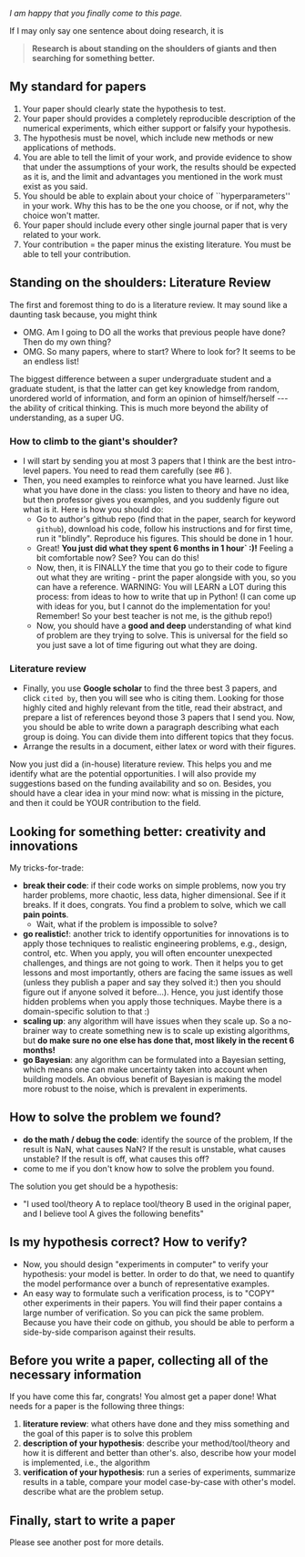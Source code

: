 _I am happy that you finally come to this page._

If I may only say one sentence about doing research, it is
> **Research is about standing on the shoulders of giants and then searching for something better.** 

## My standard for papers

1. Your paper should clearly state the hypothesis to test. 
2. Your paper should provides a completely reproducible description of the numerical experiments, which either support or falsify your hypothesis. 
3. The hypothesis must be novel, which include new methods or new applications of methods.
4. You are able to tell the limit of your work, and provide evidence to show that under the assumptions of your work, the results should be expected as it is, and the limit and advantages you mentioned in the work must exist as you said.
5. You should be able to explain about your choice of ``hyperparameters'' in your work. Why this has to be the one you choose, or if not, why the choice won't matter.
6. Your paper should include every other single journal paper that is very related to your work. 
7. Your contribution = the paper minus the existing literature. You must be able to tell your contribution.


## Standing on the shoulders: Literature Review
The first and foremost thing to do is a literature review. It may sound like a daunting task because, you might think
- OMG. Am I going to DO all the works that previous people have done? Then do my own thing?
- OMG. So many papers, where to start? Where to look for? It seems to be an endless list!

The biggest difference between a super undergraduate student and a graduate student, is that the latter can get key knowledge from random, unordered world of information, and form an opinion of himself/herself --- the ability of critical thinking. This is much more beyond the ability of understanding, as a super UG.

### How to climb to the giant's shoulder?
- I will start by sending you at most 3 papers that I think are the best intro-level papers. You need to read them carefully (see #6 ).
- Then, you need examples to reinforce what you have learned. Just like what you have done in the class: you listen to theory and have no idea, but then professor gives you examples, and you suddenly figure out what is it. Here is how you should do: 
   - Go to author's github repo (find that in the paper, search for keyword `github`), download his code, follow his instructions and for first time, run it "blindly". Reproduce his figures. This should be done in 1 hour. 
   - Great! **You just did what they spent 6 months in 1 hour` :)!** Feeling a bit comfortable now? See? You can do this!  
   - Now, then, it is FINALLY the time that you go to their code to figure out what they are writing - print the paper alongside with you, so you can have a reference. WARNING: You will LEARN a LOT during this process: from ideas to how to write that up in Python! (I can come up with ideas for you, but I cannot do the implementation for you! Remember! So your best teacher is not me, is the github repo!)
   - Now, you should have a **good and deep** understanding of what kind of problem are they trying to solve. This is universal for the field so you just save a lot of time figuring out what they are doing.

### Literature review
- Finally, you use **Google scholar** to find the three best 3 papers, and click `cited by`, then you will see who is citing them. Looking for those highly cited and highly relevant from the title, read their abstract, and prepare a list of references beyond those 3 papers that I send you. Now, you should be able to write down a paragraph describing what each group is doing. You can divide them into different topics that they focus. 
- Arrange the results in a document, either latex or word with their figures.

Now you just did a (in-house) literature review. This helps you and me identify what are the potential opportunities. I will also provide my suggestions based on the funding availability and so on. Besides, you should have a clear idea in your mind now: what is missing in the picture, and then it could be YOUR contribution to the field. 
 
## Looking for something better: creativity and innovations

My tricks-for-trade:
- **break their code**: if their code works on simple problems, now you try harder problems, more chaotic, less data, higher dimensional. See if it breaks. If it does, congrats. You find a problem to solve, which we call **pain points**. 
  - Wait, what if the problem is impossible to solve?
- **go realistic!**: another trick to identify opportunities for innovations is to apply those techniques to realistic engineering problems, e.g., design, control, etc. When you apply, you will often encounter unexpected challenges, and things are not going to work. Then it helps you to get lessons and most importantly, others are facing the same issues as well (unless they publish a paper and say they solved it:) then you should figure out if anyone solved it before...). Hence, you just identify those hidden problems when you apply those techniques. Maybe there is a domain-specific solution to that :) 
- **scaling up**: any algorithm will have issues when they scale up. So a no-brainer way to create something new is to scale up existing algorithms, but **do make sure no one else has done that, most likely in the recent 6 months!** 
- **go Bayesian**: any algorithm can be formulated into a Bayesian setting, which means one can make uncertainty taken into account when building models. An obvious benefit of Bayesian is making the model more robust to the noise, which is prevalent in experiments. 

## How to solve the problem we found?
- **do the math / debug the code**: identify the source of the problem, If the result is NaN, what causes NaN? If the result is unstable, what causes unstable? If the result is off, what causes this off?
- come to me if you don't know how to solve the problem you found.

The solution you get should be a hypothesis: 
- "I used tool/theory A to replace tool/theory B used in the original paper, and I believe tool A gives the following benefits"

## Is my hypothesis correct? How to verify?
- Now, you should design "experiments in computer" to verify your hypothesis: your model is better. In order to do that, we need to quantify the model performance over a bunch of representative examples. 
- An easy way to formulate such a verification process, is to "COPY" other experiments in their papers. You will find their paper contains a large number of verification. So you can pick the same problem. Because you have their code on github, you should be able to perform a side-by-side comparison against their results. 

## Before you write a paper, collecting all of the necessary information
If you have come this far, congrats! You almost get a paper done! What needs for a paper is the following three things:
1. **literature review**: what others have done and they miss something and the goal of this paper is to solve this problem
2. **description of your hypothesis**: describe your method/tool/theory and how it is different and better than other's. also, describe how your model is implemented, i.e., the algorithm
3. **verification of your hypothesis**: run a series of experiments, summarize results in a table, compare your model case-by-case with other's model. describe what are the problem setup. 

## Finally, start to write a paper
Please see another post for more details. 